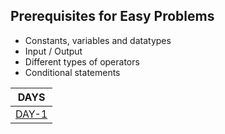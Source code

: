 ## Prerequisites for Easy Problems
* Constants, variables and datatypes
* Input / Output
* Different types of operators
* Conditional statements

|DAYS|
|--|
|[DAY-1](./PROBLEMSETS/EASY/Days/day-1.md)|
